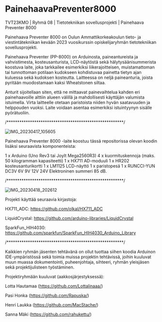 # PainehaavaPreventer8000
TVT23KMO | Ryhmä 08 | Tietotekniikan sovellusprojekti | Painehaava Preventer 8000 

Painehaava Preventer 8000 on Oulun Ammattikorkeakoulun tieto- ja viestintätekniikan kevään 2023 vuosikurssin opiskelijaryhmän tietotekniikan sovellusprojekti. 

Painehaava Preventer (PP-8000) on Arduinosta, paineantureista ja vahvistimesta, kosteusanturista, LCD-näytöstä sekä hälytysäänisummerista koostuva laite, joka tarkkailee esimerkiksi liikerajoitteisen, muistamattoman tai tunnottoman potilaan kudokseen kohdistuvaa painetta tietyn ajan kuluessa sekä kudoksen kosteutta. Laitteessa on neljä paineanturia, joista pyritään muodostamaan kaksi Wheatstonen siltaa.

Anturit sijoitellaan siten, että ne mittaavat painevaihtelua kahden eri painehaavoille alttiin alueen välillä ja mahdollisesti käyttäjän valumista istuimella. Virta laitteelle otetaan paristoista niiden hyvän saatavuuden ja helppouden vuoksi. Laite voidaan asentaa esimerkiksi istuintyynyn sisälle pyörätuoliin.

/*******************************************************/

![IMG_20230417_105605](https://user-images.githubusercontent.com/123492715/233851884-a7526c14-1e0b-4e82-be59-94354e5d3ed7.jpg)

Painehaava Preventer 8000 -laite koostuu tässä repositorissa olevan koodin lisäksi seuraavista komponenteista:

1 x Arduino (Uno Rev3 tai JoyIt Mega2560R3) 
4 x kuormituskennoja (maks. 50 kilogramman kapasiteetti) 
1 x HX711 AD-moduuli 
1 x HR202 kosteusanturikortti 
1 x LM1125 LCD-näyttö 
1 x paristopesä 
1 x RUNCCI-YUN DC3V 6V 9V 12V 24V Elektroninen summeri 85 dB. 

/*******************************************************/

![IMG_20230418_202612](https://user-images.githubusercontent.com/123492715/233851900-965738f8-df4a-444f-9856-8bf79bca088e.jpg)

Projekti käyttää seuraavia kirjastoja:

HX711_ADC: https://github.com/olkal/HX711_ADC

LiquidCrystal: https://github.com/arduino-libraries/LiquidCrystal

SparkFun_HIH4030: https://github.com/sparkfun/SparkFun_HIH4030_Arduino_Library

/*******************************************************/

Kaikkien ryhmän jäsenten tehtävänä on ollut tuottaa siihen koodia Arduinon IDE-ympäristössä sekä toimia muissa projektin tehtävissä, joihin kuuluvat muun muassa dokumentointi, puheenjohtaja, sihteeri, ryhmän yleisjäsen sekä projektijulisteen työstäminen.

Projektiryhmään kuuluvat (aakkosjärjestyksessä):

Lotta Hautamaa (https://github.com/Lottalinaaa/)

Pasi Honka (https://github.com/Rapuska/)

Henri Laukka (https://github.com/MacStache/)

Sanna Mäki (https://github.com/rahukettu/)

